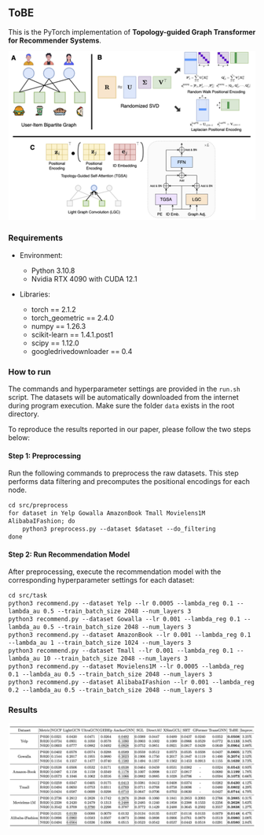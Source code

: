 ## ToBE

This is the PyTorch implementation of **Topology-guided Graph Transformer for Recommender Systems**.

![workflow](workflow.png)

### Requirements

- Environment:
  - Python 3.10.8
  - Nvidia RTX 4090 with CUDA 12.1

- Libraries:
  - torch == 2.1.2
  - torch_geometric == 2.4.0
  - numpy == 1.26.3
  - scikit-learn == 1.4.1.post1
  - scipy == 1.12.0
  - googledrivedownloader == 0.4

### How to run

The commands and hyperparameter settings are provided in the `run.sh` script. The datasets will be automatically downloaded from the internet during program execution. Make sure the folder `data` exists in the root directory.

To reproduce the results reported in our paper, please follow the two steps below:

#### Step 1: Preprocessing

Run the following commands to preprocess the raw datasets. This step performs data filtering and precomputes the positional encodings for each node.

```shell
cd src/preprocess
for dataset in Yelp Gowalla AmazonBook Tmall Movielens1M AlibabaIFashion; do
    python3 preprocess.py --dataset $dataset --do_filtering
done
```

#### Step 2: Run Recommendation Model

After preprocessing, execute the recommendation model with the corresponding hyperparameter settings for each dataset:

```shell
cd src/task
python3 recommend.py --dataset Yelp --lr 0.0005 --lambda_reg 0.1 --lambda_au 0.5 --train_batch_size 2048 --num_layers 3
python3 recommend.py --dataset Gowalla --lr 0.001 --lambda_reg 0.1 --lambda_au 0.5 --train_batch_size 2048 --num_layers 3
python3 recommend.py --dataset AmazonBook --lr 0.001 --lambda_reg 0.1 --lambda_au 1 --train_batch_size 1024 --num_layers 3
python3 recommend.py --dataset Tmall --lr 0.001 --lambda_reg 0.1 --lambda_au 10 --train_batch_size 2048 --num_layers 3
python3 recommend.py --dataset Movielens1M --lr 0.0005 --lambda_reg 0.1 --lambda_au 0.5 --train_batch_size 2048 --num_layers 3
python3 recommend.py --dataset AlibabaIFashion --lr 0.001 --lambda_reg 0.2 --lambda_au 0.5 --train_batch_size 2048 --num_layers 3
```

### Results

![result](result.png)
